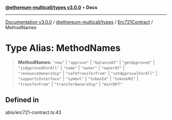 [**@ethereum-multicall/types v3.0.0**](../../../README.md) • **Docs**

***

[Documentation v3.0.0](../../../../../packages.md) / [@ethereum-multicall/types](../../../README.md) / [Erc721Contract](../README.md) / MethodNames

# Type Alias: MethodNames

> **MethodNames**: `"new"` \| `"approve"` \| `"balanceOf"` \| `"getApproved"` \| `"isApprovedForAll"` \| `"name"` \| `"owner"` \| `"ownerOf"` \| `"renounceOwnership"` \| `"safeTransferFrom"` \| `"setApprovalForAll"` \| `"supportsInterface"` \| `"symbol"` \| `"tokenId"` \| `"tokenURI"` \| `"transferFrom"` \| `"transferOwnership"` \| `"mintNFT"`

## Defined in

abis/erc721-contract.ts:43

